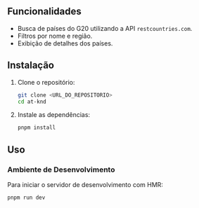 ## Funcionalidades

- Busca de países do G20 utilizando a API `restcountries.com`.
- Filtros por nome e região.
- Exibição de detalhes dos países.

## Instalação

1. Clone o repositório:
    ```sh
    git clone <URL_DO_REPOSITORIO>
    cd at-knd
    ```

2. Instale as dependências:
    ```sh
    pnpm install
    ```

## Uso

### Ambiente de Desenvolvimento

Para iniciar o servidor de desenvolvimento com HMR:
```sh
pnpm run dev